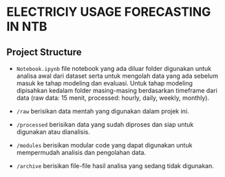 # ELECTRICIY USAGE FORECASTING IN NTB
## Project Structure

* `Notebook.ipynb` file notebook yang ada diluar folder digunakan untuk analisa awal dari dataset serta untuk mengolah data yang ada sebelum masuk ke tahap modeling dan evaluasi. Untuk tahap modeling dipisahkan kedalam folder masing-masing berdasarkan timeframe dari data (raw data: 15 menit, processed: hourly, daily, weekly, monthly).

* `/raw` berisikan data mentah yang digunakan dalam projek ini.

* `/processed` berisikan data yang sudah diproses dan siap untuk digunakan atau dianalisis.

* `/modules` berisikan modular code yang dapat digunakan untuk mempermudah analisis dan pengolahan data.

* `/archive` berisikan file-file hasil analisa yang sedang tidak digunakan.